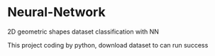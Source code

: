 # Neural-Network
2D geometric shapes dataset classification with NN

This project coding by python, download dataset to can run success
